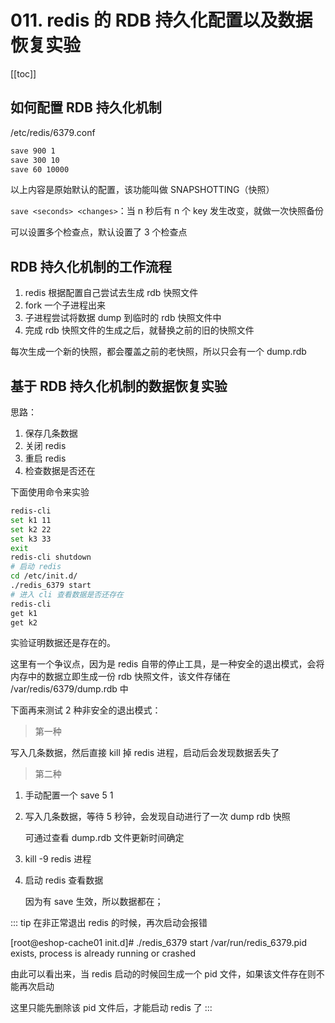 # 011. redis 的 RDB 持久化配置以及数据恢复实验
[[toc]]

## 如何配置 RDB 持久化机制

/etc/redis/6379.conf

```bash
save 900 1
save 300 10
save 60 10000
```
以上内容是原始默认的配置，该功能叫做 SNAPSHOTTING（快照）

`save <seconds> <changes>`：当 n 秒后有 n 个 key 发生改变，就做一次快照备份

可以设置多个检查点，默认设置了 3 个检查点

## RDB 持久化机制的工作流程

1. redis 根据配置自己尝试去生成 rdb 快照文件
2. fork 一个子进程出来
3. 子进程尝试将数据 dump 到临时的 rdb 快照文件中
4. 完成 rdb 快照文件的生成之后，就替换之前的旧的快照文件

每次生成一个新的快照，都会覆盖之前的老快照，所以只会有一个 dump.rdb

## 基于 RDB 持久化机制的数据恢复实验
思路：

1. 保存几条数据
2. 关闭 redis
3. 重启 redis
4. 检查数据是否还在

下面使用命令来实验

```bash
redis-cli
set k1 11
set k2 22
set k3 33
exit
redis-cli shutdown
# 启动 redis
cd /etc/init.d/
./redis_6379 start
# 进入 cli 查看数据是否还存在
redis-cli
get k1
get k2
```
实验证明数据还是存在的。

这里有一个争议点，因为是 redis 自带的停止工具，是一种安全的退出模式，会将内存中的数据立即生成一份 rdb 快照文件，该文件存储在 /var/redis/6379/dump.rdb 中

下面再来测试 2 种非安全的退出模式：

> 第一种

写入几条数据，然后直接 kill 掉 redis 进程，启动后会发现数据丢失了

> 第二种

1. 手动配置一个 save 5 1
2. 写入几条数据，等待 5 秒钟，会发现自动进行了一次 dump rdb 快照

    可通过查看 dump.rdb 文件更新时间确定
3. kill -9 redis 进程
4. 启动 redis 查看数据

    因为有 save 生效，所以数据都在；

::: tip
在非正常退出 redis 的时候，再次启动会报错

[root@eshop-cache01 init.d]# ./redis_6379 start
/var/run/redis_6379.pid exists, process is already running or crashed

由此可以看出来，当 redis 启动的时候回生成一个 pid 文件，如果该文件存在则不能再次启动

这里只能先删除该 pid 文件后，才能启动 redis 了
:::


<iframe  height="500px" width="100%" frameborder=0 allowfullscreen="true" :src="$withBase('/ads.html')"></iframe>